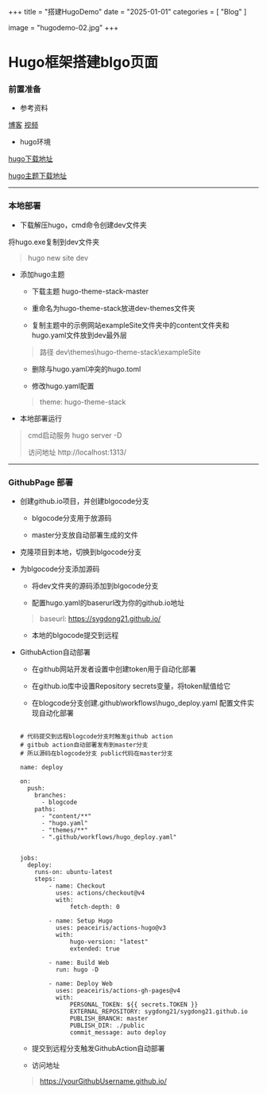 +++
title = "搭建HugoDemo"
date = "2025-01-01"
categories = [
    "Blog"
]

image = "hugodemo-02.jpg"
+++



# Hugo框架搭建blgo页面

### 前置准备

- 参考资料
  

[博客](https://letere-gzj.github.io/hugo-stack/p/hugo/custom-blog/) [视频](https://www.bilibili.com/video/BV1KSZBYTE3S/?spm_id_from=333.337.search-card.all.click&vd_source=cf5d55b6a3ced74e1cea6e6c662f92ee)

- hugo环境
  

[hugo下载地址](https://github.com/gohugoio/hugo)

[hugo主题下载地址](https://themes.gohugo.io/)

---

### 本地部署

- 下载解压hugo，cmd命令创建dev文件夹
  

将hugo.exe复制到dev文件夹

> hugo new site dev

- 添加hugo主题
  
  - 下载主题 hugo-theme-stack-master
    
  - 重命名为hugo-theme-stack放进dev-themes文件夹
    
  - 复制主题中的示例网站exampleSite文件夹中的content文件夹和hugo.yaml文件放到dev最外层
    
  
  > 路径 dev\themes\hugo-theme-stack\exampleSite
  
  - 删除与hugo.yaml冲突的hugo.toml
    
  - 修改hugo.yaml配置
    
  
  > theme: hugo-theme-stack
  

- 本地部署运行
  

> cmd启动服务 hugo server -D
> 
> 访问地址 http://localhost:1313/

---

### GithubPage 部署

- 创建github.io项目，并创建blgocode分支
  
  - blgocode分支用于放源码
    
  - master分支放自动部署生成的文件
    
- 克隆项目到本地，切换到blgocode分支
  
- 为blgocode分支添加源码
  
  - 将dev文件夹的源码添加到blgocode分支
    
  - 配置hugo.yaml的baserurl改为你的github.io地址
    
  
  > baseurl: https://sygdong21.github.io/
  
  - 本地的blgocode提交到远程
    
- GithubAction自动部署
  
  - 在github网站开发者设置中创建token用于自动化部署
    
  - 在github.io库中设置Repository secrets变量，将token赋值给它
    
  - 在blogcode分支创建.github\workflows\hugo_deploy.yaml 配置文件实现自动化部署
    
  
  ```
  
  # 代码提交到远程blogcode分支时触发github action
  # gitbub action自动部署发布到master分支   
  # 所以源码在blogcode分支 public代码在master分支
  
  name: deploy
  
  on:
    push:
      branches:
        - blogcode
      paths:
        - "content/**"
        - "hugo.yaml"
        - "themes/**"
        - ".github/workflows/hugo_deploy.yaml"   
  
  
  jobs:
    deploy:
      runs-on: ubuntu-latest
      steps:
          - name: Checkout
            uses: actions/checkout@v4
            with:
                fetch-depth: 0
  
          - name: Setup Hugo
            uses: peaceiris/actions-hugo@v3
            with:
                hugo-version: "latest"
                extended: true
  
          - name: Build Web
            run: hugo -D
  
          - name: Deploy Web
            uses: peaceiris/actions-gh-pages@v4
            with:
                PERSONAL_TOKEN: ${{ secrets.TOKEN }}
                EXTERNAL_REPOSITORY: sygdong21/sygdong21.github.io
                PUBLISH_BRANCH: master
                PUBLISH_DIR: ./public
                commit_message: auto deploy
  
  ```
  
  - 提交到远程分支触发GithubAction自动部署
    
  - 访问地址
    
  
  > https://yourGithubUsername.github.io/